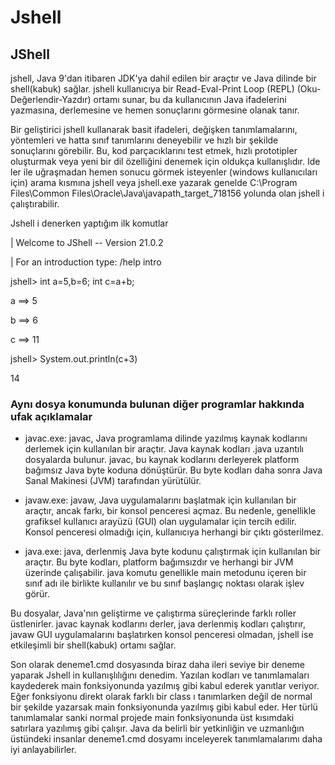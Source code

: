 # Jshell

## JShell

jshell, Java 9'dan itibaren JDK'ya dahil edilen bir araçtır ve Java dilinde bir shell(kabuk) sağlar. jshell kullanıcıya bir Read-Eval-Print Loop (REPL) (Oku-Değerlendir-Yazdır) ortamı sunar, bu da kullanıcının Java ifadelerini yazmasına, derlemesine ve hemen sonuçlarını görmesine olanak tanır.

Bir geliştirici jshell kullanarak basit ifadeleri, değişken tanımlamalarını, yöntemleri ve hatta sınıf tanımlarını deneyebilir ve hızlı bir şekilde sonuçlarını görebilir. Bu, kod parçacıklarını test etmek, hızlı prototipler oluşturmak veya yeni bir dil özelliğini denemek için oldukça kullanışlıdır. Ide ler ile uğraşmadan hemen sonucu görmek isteyenler (windows kullanıcıları için) arama kısmına jshell veya jshell.exe yazarak genelde C:\Program Files\Common Files\Oracle\Java\javapath_target_718156 yolunda olan jshell i çalıştırabilir.

Jshell i denerken yaptığım ilk komutlar

|  Welcome to JShell -- Version 21.0.2

|  For an introduction type: /help intro

jshell> int a=5,b=6; int c=a+b;

a ==> 5

b ==> 6

c ==> 11

jshell> System.out.println(c+3)

14

### Aynı dosya konumunda bulunan diğer programlar hakkında ufak açıklamalar

- javac.exe: javac, Java programlama dilinde yazılmış kaynak kodlarını derlemek için kullanılan bir araçtır. Java kaynak kodları .java uzantılı dosyalarda bulunur. javac, bu kaynak kodlarını derleyerek platform bağımsız Java byte koduna dönüştürür. Bu byte kodları daha sonra Java Sanal Makinesi (JVM) tarafından yürütülür.

- javaw.exe: javaw, Java uygulamalarını başlatmak için kullanılan bir araçtır, ancak farkı, bir konsol penceresi açmaz. Bu nedenle, genellikle grafiksel kullanıcı arayüzü (GUI) olan uygulamalar için tercih edilir. Konsol penceresi olmadığı için, kullanıcıya herhangi bir çıktı gösterilmez.

- java.exe: java, derlenmiş Java byte kodunu çalıştırmak için kullanılan bir araçtır. Bu byte kodları, platform bağımsızdır ve herhangi bir JVM üzerinde çalışabilir. java komutu genellikle main metodunu içeren bir sınıf adı ile birlikte kullanılır ve bu sınıf başlangıç noktası olarak işlev görür.

Bu dosyalar, Java'nın geliştirme ve çalıştırma süreçlerinde farklı roller üstlenirler. javac kaynak kodlarını derler, java derlenmiş kodları çalıştırır, javaw GUI uygulamalarını başlatırken konsol penceresi olmadan, jshell ise etkileşimli bir shell(kabuk) ortamı sağlar.


Son olarak deneme1.cmd dosyasında biraz daha ileri seviye bir deneme yaparak Jshell in kullanışlılığını denedim.
Yazılan kodları ve tanımlamaları kaydederek main fonksiyonunda yazılmış gibi kabul ederek yanıtlar veriyor.
Eğer fonksiyonu direkt olarak farklı bir class ı tanımlarken değil de normal bir şekilde yazarsak main fonksiyonunda yazılmış gibi kabul eder. Her türlü tanımlamalar sanki normal projede main fonksiyonunda üst kısımdaki satırlara yazılımış gibi çalışır. Java da belirli bir yetkinliğin ve uzmanlığın üstündeki insanlar deneme1.cmd dosyamı inceleyerek tanımlamalarımı daha iyi anlayabilirler.